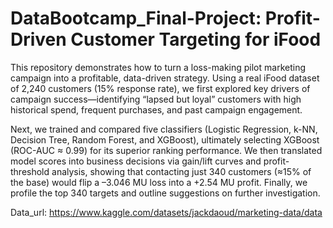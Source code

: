 # DataBootcamp_Final-Project: Profit-Driven Customer Targeting for iFood
This repository demonstrates how to turn a loss-making pilot marketing campaign into a profitable, data-driven strategy. Using a real iFood dataset of 2,240 customers (15% response rate), we first explored key drivers of campaign success—identifying “lapsed but loyal” customers with high historical spend, frequent purchases, and past campaign engagement.

Next, we trained and compared five classifiers (Logistic Regression, k-NN, Decision Tree, Random Forest, and XGBoost), ultimately selecting XGBoost (ROC-AUC ≈ 0.99) for its superior ranking performance. We then translated model scores into business decisions via gain/lift curves and profit-threshold analysis, showing that contacting just 340 customers (≈15% of the base) would flip a –3.046 MU loss into a +2.54 MU profit. Finally, we profile the top 340 targets and outline suggestions on further investigation.

Data_url: https://www.kaggle.com/datasets/jackdaoud/marketing-data/data







